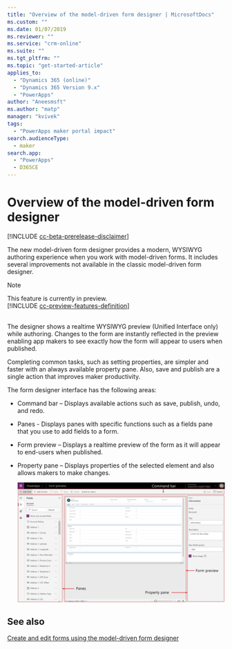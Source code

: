 ```yaml
---
title: "Overview of the model-driven form designer | MicrosoftDocs"
ms.custom: ""
ms.date: 01/07/2019
ms.reviewer: ""
ms.service: "crm-online"
ms.suite: ""
ms.tgt_pltfrm: ""
ms.topic: "get-started-article"
applies_to: 
  - "Dynamics 365 (online)"
  - "Dynamics 365 Version 9.x"
  - "PowerApps"
author: "Aneesmsft"
ms.author: "matp"
manager: "kvivek"
tags: 
  - "PowerApps maker portal impact"
search.audienceType: 
  - maker
search.app: 
  - "PowerApps"
  - D365CE
---
```

# Overview of the model-driven form designer
[!INCLUDE [cc-beta-prerelease-disclaimer](../../includes/cc-beta-prerelease-disclaimer.md)]

The new model-driven form designer provides a modern, WYSIWYG authoring experience when you work with model-driven forms. It includes several improvements not available in the classic model-driven form designer. 

> [!NOTE]
> This feature is currently in preview. <br />
> [!INCLUDE [cc-preview-features-definition](../../includes/cc-preview-features-definition.md)] <br /><br />


The designer shows a realtime WYSIWYG preview (Unified Interface only) while authoring. Changes to the form are instantly reflected in the preview enabling app makers to see exactly how the form will appear to users when published. 

Completing common tasks, such as setting properties, are simpler and faster with an always available property pane. Also, save and publish are a single action that improves maker productivity.

The form designer interface has the following areas: 
- Command bar – Displays available actions such as save, publish, undo, and redo. 
- Panes - Displays panes with specific functions such as a fields pane that you use to add fields to a form. 
- Form preview – Displays a realtime preview of the form as it will appear to end-users when published. 
- Property pane – Displays properties of the selected element and also allows makers to make changes.

   ![Form designer layout](media/form-designer.png)

## See also
[Create and edit forms using the model-driven form designer](create-and-edit-forms.md)
